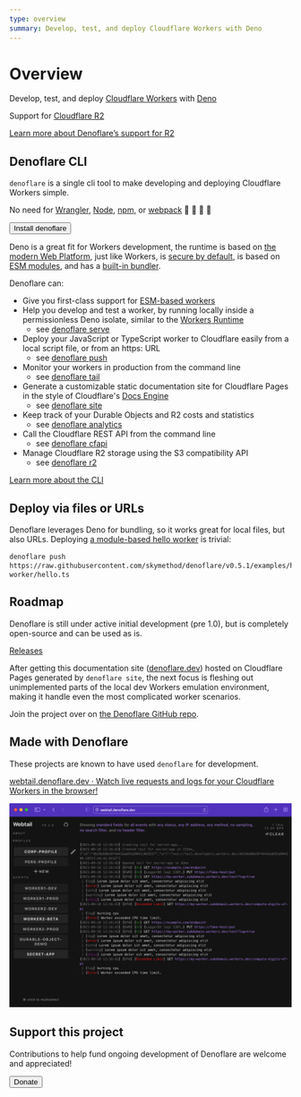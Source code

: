 ```yaml
---
type: overview
summary: Develop, test, and deploy Cloudflare Workers with Deno
---
```


# Overview
Develop, test, and deploy [Cloudflare Workers](https://workers.cloudflare.com) with [Deno](https://deno.land)

<Aside header="New in v0.5.1">

Support for [Cloudflare R2](https://developers.cloudflare.com/r2/)

[Learn more about Denoflare’s support for R2](/r2)

</Aside>

## Denoflare CLI
`denoflare` is a single cli tool to make developing and deploying Cloudflare Workers simple.

No need for [Wrangler](https://developers.cloudflare.com/workers/cli-wrangler), [Node](https://nodejs.org/en/), [npm](https://www.npmjs.com/), or [webpack](https://webpack.js.org/) 🤯 🤯 🤯 🤯

<Button type="primary" href="/cli">Install denoflare</Button>

Deno is a great fit for Workers development, the runtime is based on [the modern Web Platform](https://deno.land/manual@v1.22.0/runtime/web_platform_apis), just like Workers, is [secure by default](https://deno.land/manual@v1.22.0/getting_started/permissions), is based on [ESM modules](https://deno.land/manual@v1.22.0/linking_to_external_code), and has a [built-in bundler](https://deno.land/manual@v1.22.0/tools/bundler).

Denoflare can:
 - Give you first-class support for [ESM-based workers](https://developers.cloudflare.com/workers/learning/using-durable-objects#instantiating-and-communicating-with-a-durable-object)
 - Help you develop and test a worker, by running locally inside a permissionless Deno isolate, similar to the [Workers Runtime](https://developers.cloudflare.com/workers/runtime-apis)
   - see [denoflare serve](/cli/serve)
 - Deploy your JavaScript or TypeScript worker to Cloudflare easily from a local script file, or from an https: URL
   - see [denoflare push](/cli/push)
 - Monitor your workers in production from the command line
   - see [denoflare tail](/cli/tail)
 - Generate a customizable static documentation site for Cloudflare Pages in the style of Cloudflare's [Docs Engine](https://developers.cloudflare.com/docs-engine/)
   - see [denoflare site](/cli/site)
 - Keep track of your Durable Objects and R2 costs and statistics
   - see [denoflare analytics](/cli/analytics)
 - Call the Cloudflare REST API from the command line
   - see [denoflare cfapi](/cli/cfapi)
 - Manage Cloudflare R2 storage using the S3 compatibility API
   - see [denoflare r2](/cli/r2)

[Learn more about the CLI](/cli)

## Deploy via files or URLs
Denoflare leverages Deno for bundling, so it works great for local files, but also URLs.  Deploying [a module-based hello worker](https://github.com/skymethod/denoflare/blob/v0.5.1/examples/hello-worker/hello.ts) is trivial:
```
denoflare push https://raw.githubusercontent.com/skymethod/denoflare/v0.5.1/examples/hello-worker/hello.ts
```

## Roadmap
Denoflare is still under active initial development (pre 1.0), but is completely open-source and can be used as is.

[Releases](https://github.com/skymethod/denoflare/releases)

After getting this documentation site ([denoflare.dev](https://denoflare.dev)) hosted on Cloudflare Pages generated by `denoflare site`, the next focus is fleshing out unimplemented parts of the local dev Workers emulation environment, making it handle even the most complicated worker scenarios.

Join the project over on [the Denoflare GitHub repo](https://github.com/skymethod/denoflare).

## Made with Denoflare
These projects are known to have used `denoflare` for development.

[webtail.denoflare.dev · Watch live requests and logs for your Cloudflare Workers in the browser!](https://webtail.denoflare.dev)

<img src="/images/webtail.png" class="large-img" style="margin: auto">

## Support this project
Contributions to help fund ongoing development of Denoflare are welcome and appreciated!

<Button type="primary" href="https://buy.stripe.com/6oE7v22Q74nvakwaEE">Donate</Button>
